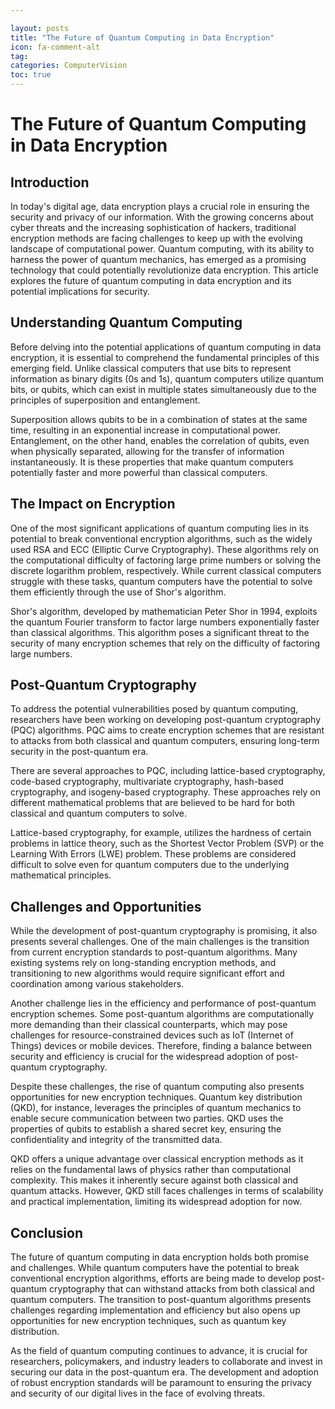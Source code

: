 ```yaml
---

layout: posts
title: "The Future of Quantum Computing in Data Encryption"
icon: fa-comment-alt
tag:      
categories: ComputerVision
toc: true
---
```




# The Future of Quantum Computing in Data Encryption

## Introduction

In today's digital age, data encryption plays a crucial role in ensuring the security and privacy of our information. With the growing concerns about cyber threats and the increasing sophistication of hackers, traditional encryption methods are facing challenges to keep up with the evolving landscape of computational power. Quantum computing, with its ability to harness the power of quantum mechanics, has emerged as a promising technology that could potentially revolutionize data encryption. This article explores the future of quantum computing in data encryption and its potential implications for security.

## Understanding Quantum Computing

Before delving into the potential applications of quantum computing in data encryption, it is essential to comprehend the fundamental principles of this emerging field. Unlike classical computers that use bits to represent information as binary digits (0s and 1s), quantum computers utilize quantum bits, or qubits, which can exist in multiple states simultaneously due to the principles of superposition and entanglement.

Superposition allows qubits to be in a combination of states at the same time, resulting in an exponential increase in computational power. Entanglement, on the other hand, enables the correlation of qubits, even when physically separated, allowing for the transfer of information instantaneously. It is these properties that make quantum computers potentially faster and more powerful than classical computers.

## The Impact on Encryption

One of the most significant applications of quantum computing lies in its potential to break conventional encryption algorithms, such as the widely used RSA and ECC (Elliptic Curve Cryptography). These algorithms rely on the computational difficulty of factoring large prime numbers or solving the discrete logarithm problem, respectively. While current classical computers struggle with these tasks, quantum computers have the potential to solve them efficiently through the use of Shor's algorithm.

Shor's algorithm, developed by mathematician Peter Shor in 1994, exploits the quantum Fourier transform to factor large numbers exponentially faster than classical algorithms. This algorithm poses a significant threat to the security of many encryption schemes that rely on the difficulty of factoring large numbers.

## Post-Quantum Cryptography

To address the potential vulnerabilities posed by quantum computing, researchers have been working on developing post-quantum cryptography (PQC) algorithms. PQC aims to create encryption schemes that are resistant to attacks from both classical and quantum computers, ensuring long-term security in the post-quantum era.

There are several approaches to PQC, including lattice-based cryptography, code-based cryptography, multivariate cryptography, hash-based cryptography, and isogeny-based cryptography. These approaches rely on different mathematical problems that are believed to be hard for both classical and quantum computers to solve.

Lattice-based cryptography, for example, utilizes the hardness of certain problems in lattice theory, such as the Shortest Vector Problem (SVP) or the Learning With Errors (LWE) problem. These problems are considered difficult to solve even for quantum computers due to the underlying mathematical principles.

## Challenges and Opportunities

While the development of post-quantum cryptography is promising, it also presents several challenges. One of the main challenges is the transition from current encryption standards to post-quantum algorithms. Many existing systems rely on long-standing encryption methods, and transitioning to new algorithms would require significant effort and coordination among various stakeholders.

Another challenge lies in the efficiency and performance of post-quantum encryption schemes. Some post-quantum algorithms are computationally more demanding than their classical counterparts, which may pose challenges for resource-constrained devices such as IoT (Internet of Things) devices or mobile devices. Therefore, finding a balance between security and efficiency is crucial for the widespread adoption of post-quantum cryptography.

Despite these challenges, the rise of quantum computing also presents opportunities for new encryption techniques. Quantum key distribution (QKD), for instance, leverages the principles of quantum mechanics to enable secure communication between two parties. QKD uses the properties of qubits to establish a shared secret key, ensuring the confidentiality and integrity of the transmitted data.

QKD offers a unique advantage over classical encryption methods as it relies on the fundamental laws of physics rather than computational complexity. This makes it inherently secure against both classical and quantum attacks. However, QKD still faces challenges in terms of scalability and practical implementation, limiting its widespread adoption for now.

## Conclusion

The future of quantum computing in data encryption holds both promise and challenges. While quantum computers have the potential to break conventional encryption algorithms, efforts are being made to develop post-quantum cryptography that can withstand attacks from both classical and quantum computers. The transition to post-quantum algorithms presents challenges regarding implementation and efficiency but also opens up opportunities for new encryption techniques, such as quantum key distribution.

As the field of quantum computing continues to advance, it is crucial for researchers, policymakers, and industry leaders to collaborate and invest in securing our data in the post-quantum era. The development and adoption of robust encryption standards will be paramount to ensuring the privacy and security of our digital lives in the face of evolving threats.